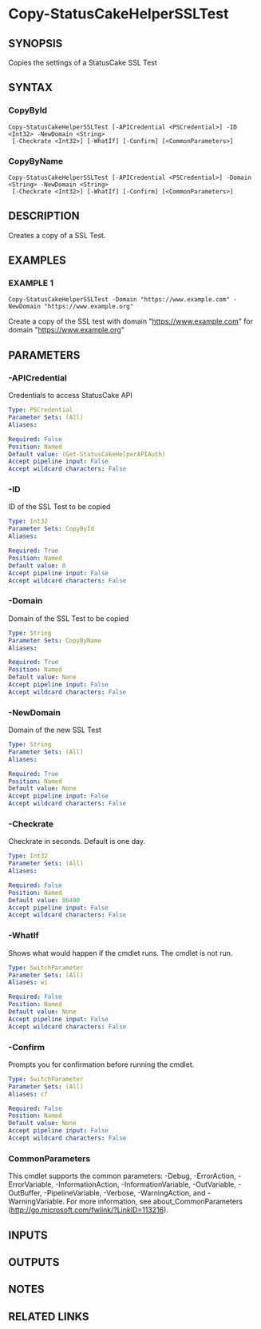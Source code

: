 # Copy-StatusCakeHelperSSLTest

## SYNOPSIS
Copies the settings of a StatusCake SSL Test

## SYNTAX

### CopyById
```
Copy-StatusCakeHelperSSLTest [-APICredential <PSCredential>] -ID <Int32> -NewDomain <String>
 [-Checkrate <Int32>] [-WhatIf] [-Confirm] [<CommonParameters>]
```

### CopyByName
```
Copy-StatusCakeHelperSSLTest [-APICredential <PSCredential>] -Domain <String> -NewDomain <String>
 [-Checkrate <Int32>] [-WhatIf] [-Confirm] [<CommonParameters>]
```

## DESCRIPTION
Creates a copy of a SSL Test.

## EXAMPLES

### EXAMPLE 1
```
Copy-StatusCakeHelperSSLTest -Domain "https://www.example.com" -NewDomain "https://www.example.org"
```

Create a copy of the SSL test with domain "https://www.example.com" for domain "https://www.example.org"

## PARAMETERS

### -APICredential
Credentials to access StatusCake API

```yaml
Type: PSCredential
Parameter Sets: (All)
Aliases:

Required: False
Position: Named
Default value: (Get-StatusCakeHelperAPIAuth)
Accept pipeline input: False
Accept wildcard characters: False
```

### -ID
ID of the SSL Test to be copied

```yaml
Type: Int32
Parameter Sets: CopyById
Aliases:

Required: True
Position: Named
Default value: 0
Accept pipeline input: False
Accept wildcard characters: False
```

### -Domain
Domain of the SSL Test to be copied

```yaml
Type: String
Parameter Sets: CopyByName
Aliases:

Required: True
Position: Named
Default value: None
Accept pipeline input: False
Accept wildcard characters: False
```

### -NewDomain
Domain of the new SSL Test

```yaml
Type: String
Parameter Sets: (All)
Aliases:

Required: True
Position: Named
Default value: None
Accept pipeline input: False
Accept wildcard characters: False
```

### -Checkrate
Checkrate in seconds.
Default is one day.

```yaml
Type: Int32
Parameter Sets: (All)
Aliases:

Required: False
Position: Named
Default value: 86400
Accept pipeline input: False
Accept wildcard characters: False
```

### -WhatIf
Shows what would happen if the cmdlet runs.
The cmdlet is not run.

```yaml
Type: SwitchParameter
Parameter Sets: (All)
Aliases: wi

Required: False
Position: Named
Default value: None
Accept pipeline input: False
Accept wildcard characters: False
```

### -Confirm
Prompts you for confirmation before running the cmdlet.

```yaml
Type: SwitchParameter
Parameter Sets: (All)
Aliases: cf

Required: False
Position: Named
Default value: None
Accept pipeline input: False
Accept wildcard characters: False
```

### CommonParameters
This cmdlet supports the common parameters: -Debug, -ErrorAction, -ErrorVariable, -InformationAction, -InformationVariable, -OutVariable, -OutBuffer, -PipelineVariable, -Verbose, -WarningAction, and -WarningVariable.
For more information, see about_CommonParameters (http://go.microsoft.com/fwlink/?LinkID=113216).

## INPUTS

## OUTPUTS

## NOTES

## RELATED LINKS
